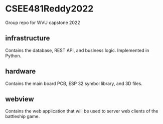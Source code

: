 # CSEE481Reddy2022
Group repo for WVU capstone 2022

## infrastructure

Contains the database, REST API, and business logic. Implemented in Python.

## hardware

Contains the main board PCB, ESP 32 symbol library, and 3D files.

## webview

Contains the web application that will be used to server web clients of the
battleship game.
